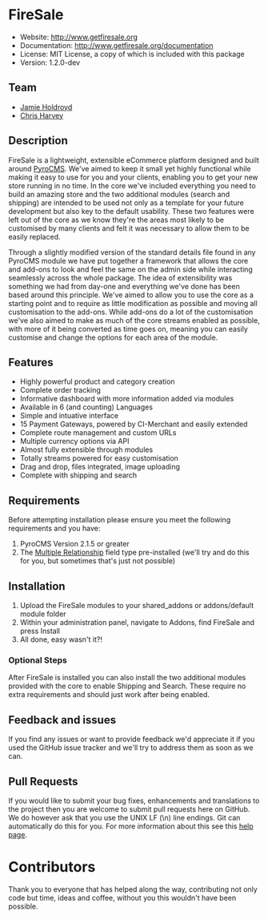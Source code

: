 # FireSale

* Website: http://www.getfiresale.org
* Documentation: http://www.getfiresale.org/documentation
* License: MIT License, a copy of which is included with this package
* Version: 1.2.0-dev

## Team

* [Jamie Holdroyd](http://www.jholdroyd.co.uk)
* [Chris Harvey](http://www.chrisnharvey.com)

## Description

FireSale is a lightweight, extensible eCommerce platform designed and built around [PyroCMS](http://www.pyrocms.com). We've aimed to keep it small yet highly functional while making it easy to use for you and your clients, enabling you to get your new store running in no time. In the core we've included everything you need to build an amazing store and the two additional modules (search and shipping) are intended to be used not only as a template for your future development but also key to the default usability. These two features were left out of the core as we know they're the areas most likely to be customised by many clients and felt it was necessary to allow them to be easily replaced.

Through a slightly modified version of the standard details file found in any PyroCMS module we have put together a framework that allows the core and add-ons to look and feel the same on the admin side while interacting seamlessly across the whole package. The idea of extensibility was something we had from day-one and everything we've done has been based around this principle. We've aimed to allow you to use the core as a starting point and to require as little modification as possible and moving all customisation to the add-ons. While add-ons do a lot of the customisation we've also aimed to make as much of the core streams enabled as possible, with more of it being converted as time goes on, meaning you can easily customise and change the options for each area of the module.

## Features
* Highly powerful product and category creation
* Complete order tracking
* Informative dashboard with more information added via modules
* Available in 6 (and counting) Languages
* Simple and intuative interface
* 15 Payment Gateways, powered by CI-Merchant and easily extended
* Complete route management and custom URLs
* Multiple currency options via API
* Almost fully extensible through modules
* Totally streams powered for easy customisation
* Drag and drop, files integrated, image uploading
* Complete with shipping and search

## Requirements

Before attempting installation please ensure you meet the following requirements and you have:

1. PyroCMS Version 2.1.5 or greater
2. The [Multiple Relationship](https://github.com/parse19/PyroStreams-Multiple-Relationships) field type pre-installed (we'll try and do this for you, but sometimes that's just not possible)

## Installation

1. Upload the FireSale modules to your shared_addons or addons/default module folder
2. Within your administration panel, navigate to Addons, find FireSale and press Install
3. All done, easy wasn't it?!

### Optional Steps

After FireSale is installed you can also install the two additional modules provided with the core to enable Shipping and Search. These require no extra requirements and should just work after being enabled.

## Feedback and issues

If you find any issues or want to provide feedback we'd appreciate it if you used the GitHub issue tracker and we'll try to address them as soon as we can.

## Pull Requests

If you would like to submit your bug fixes, enhancements and translations to the project then you are welcome to submit pull requests here on GitHub. We do however ask that you use the UNIX LF (\n) line endings. Git can automatically do this for you. For more information about this see this [help page](https://help.github.com/articles/dealing-with-line-endings).

# Contributors

Thank you to everyone that has helped along the way, contributing not only code but time, ideas and coffee, without you this wouldn't have been possible.
